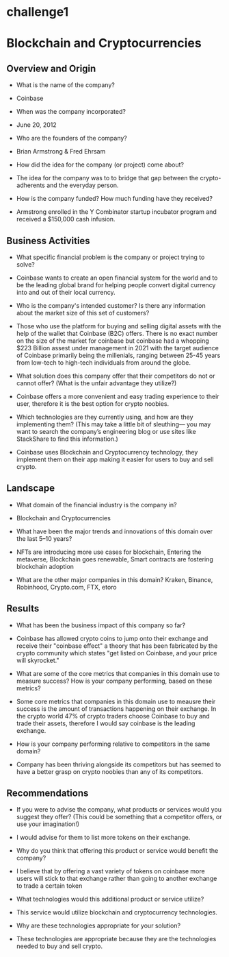 # challenge1
# Blockchain and Cryptocurrencies

## Overview and Origin

* What is the name of the company?
 - Coinbase

* When was the company incorporated?
- June 20, 2012

* Who are the founders of the company?
- Brian Armstrong & Fred Ehrsam

* How did the idea for the company (or project) come about?
- The idea for the company was to to bridge that gap between the crypto-adherents and the everyday person.

* How is the company funded? How much funding have they received?
- Armstrong enrolled in the Y Combinator startup incubator program and received a $150,000 cash infusion.

## Business Activities

* What specific financial problem is the company or project trying to solve?
- Coinbase wants to create an open financial system for the world and to be the leading global brand for helping people convert digital currency into and out of their local currency.

* Who is the company's intended customer?  Is there any information about the market size of this set of customers?
- Those who use the platform for buying and selling digital assets with the help of the wallet that Coinbase (B2C) offers. There is no exact number on the size of the market for coinbase but coinbase had a whopping $223 Billion assest under management in 2021 with the target audience of Coinbase primarily being the millenials, ranging between 25-45 years from low-tech to high-tech individuals from around the globe.

* What solution does this company offer that their competitors do not or cannot offer? (What is the unfair advantage they utilize?)
- Coinbase offers a more convenient and easy trading experience to their user, therefore it is the best option for crypto noobies. 

* Which technologies are they currently using, and how are they implementing them? (This may take a little bit of sleuthing–– you may want to search the company’s engineering blog or use sites like StackShare to find this information.)
- Coinbase uses Blockchain and Cryptocurrency technology, they implement them on their app making it easier for users to buy and sell crypto.

## Landscape

* What domain of the financial industry is the company in?
- Blockchain and Cryptocurrencies

* What have been the major trends and innovations of this domain over the last 5–10 years?
- NFTs are introducing more use cases for blockchain, Entering the metaverse, Blockchain goes renewable, Smart contracts are fostering blockchain adoption

* What are the other major companies in this domain?
Kraken, Binance, Robinhood, Crypto.com, FTX, etoro

## Results

* What has been the business impact of this company so far?
- Coinbase has allowed crypto coins to jump onto their exchange and receive their "coinbase effect" a theory that has been fabricated by the crypto community which states "get listed on Coinbase, and your price will skyrocket."
* What are some of the core metrics that companies in this domain use to measure success? How is your company performing, based on these metrics?
- Some core metrics that companies in this domain use to meausre their success is the amount of transactions happening on their exchange. In the crypto world 47% of crypto traders choose Coinbase to buy and trade their assets, therefore I would say coinbase is the leading exchange.
* How is your company performing relative to competitors in the same domain?
- Company has been thriving alongside its competitors but has seemed to have a better grasp on crypto noobies than any of its competitors.

## Recommendations

* If you were to advise the company, what products or services would you suggest they offer? (This could be something that a competitor offers, or use your imagination!)
- I would advise for them to list more tokens on their exchange.
* Why do you think that offering this product or service would benefit the company?
- I believe that by offering a vast variety of tokens on coinbase more users will stick to that exchange rather than going to another exchange to trade a certain token
* What technologies would this additional product or service utilize?
- This service would utilize blockchain and cryptocurrency technologies.
* Why are these technologies appropriate for your solution?
- These technologies are appropriate because they are the technologies needed to buy and sell crypto.
